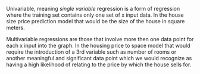 Univariable, meaning *single variable* regression is a form of regression where the training set contains only one set of x input data. In the house size price prediction model that would be the size of the house in square meters. 

Multivariable regressions are those that involve more then one data point for each x input into the graph. In the housing price to space model that would require the introduction of a 3rd variable such as number of rooms or another meaningful and significant data point which we would recognize as having a high likelihood of relating to the price by which the house sells for.